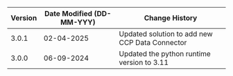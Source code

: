 | **Version** | **Date Modified (DD-MM-YYY)** | **Change History**                              |
|-------------|-------------------------------|-------------------------------------------------| 
| 3.0.1       | 02-04-2025                    | Updated solution to add new CCP Data Connector  |
| 3.0.0       |	06-09-2024	                  | Updated the python runtime version to 3.11      |
